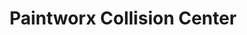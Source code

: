 ---
title: "Paintworx Collision Center"
url: /albany/paintworx-collision-center/
shop: car repair
---